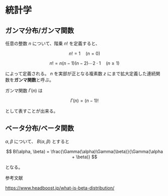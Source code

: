# 統計学
## ガンマ分布/ガンマ関数
任意の整数 $n$ について、階乗 $n!$ を定義すると、

$$
n!= 1 \quad (n=0)
$$

$$
n! = n(n-1)(n-2) \cdots  2\cdot 1 \quad ( n \geq 1)
$$

によって定義される。 $n$ を実部が正となる複素数 $z$ にまで拡大定義した連続関数を**ガンマ関数**と呼ぶ。

ガンマ関数 $\Gamma(n)$ は

$$
\Gamma(n) = (n-1)!
$$

として表すことが出来る。
## ベータ分布/ベータ関数
$\alpha, \beta$ について、 $B(\alpha, \beta)$ とすると

$$
B(\alpha, \beta) = \frac{\Gamma(\alpha)\Gamma(\beta)}{\Gamma(\alpha + \beta)}
$$

となる。

参考文献

https://www.headboost.jp/what-is-beta-distribution/